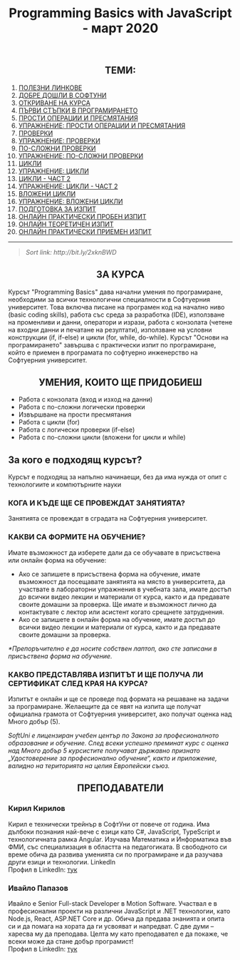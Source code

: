 <h1 align="center">Programming Basics with JavaScript - март 2020</h1>
    <br>
    
<h2 align="center">ТЕМИ:</h2>
<ol>
    <li><a href="https://softuni.bg/trainings/2813/programming-basics-with-javascript-march-2020%20-%20copy#lesson-15037">ПОЛЕЗНИ ЛИНКОВЕ</a></li>
    <li><a href="https://softuni.bg/trainings/2813/programming-basics-with-javascript-march-2020%20-%20copy#lesson-15038">ДОБРЕ ДОШЛИ В СОФТУНИ</a></li>
    <li><a href="https://softuni.bg/trainings/2813/programming-basics-with-javascript-march-2020%20-%20copy#lesson-15039">ОТКРИВАНЕ НА КУРСА</a></li>
    <li><a href="https://softuni.bg/trainings/2813/programming-basics-with-javascript-march-2020%20-%20copy#lesson-15040">ПЪРВИ СТЪПКИ В ПРОГРАМИРАНЕТО</a></li>
    <li><a href="https://softuni.bg/trainings/2813/programming-basics-with-javascript-march-2020%20-%20copy#lesson-15042">ПРОСТИ ОПЕРАЦИИ И ПРЕСМЯТАНИЯ</a></li>
    <li><a href="https://softuni.bg/trainings/2813/programming-basics-with-javascript-march-2020%20-%20copy#lesson-15043">УПРАЖНЕНИЕ: ПРОСТИ ОПЕРАЦИИ И ПРЕСМЯТАНИЯ</a></li>
    <li><a href="https://softuni.bg/trainings/2813/programming-basics-with-javascript-march-2020%20-%20copy#lesson-15044">ПРОВЕРКИ</a></li>
    <li><a href="https://softuni.bg/trainings/2813/programming-basics-with-javascript-march-2020%20-%20copy#lesson-15045">УПРАЖНЕНИЕ: ПРОВЕРКИ</a></li>
    <li><a href="https://softuni.bg/trainings/2813/programming-basics-with-javascript-march-2020%20-%20copy#lesson-15839">ПО-СЛОЖНИ ПРОВЕРКИ</a></li>
    <li><a href="https://softuni.bg/trainings/2813/programming-basics-with-javascript-march-2020%20-%20copy#lesson-15046">УПРАЖНЕНИЕ: ПО-СЛОЖНИ ПРОВЕРКИ</a></li>
    <li><a href="https://softuni.bg/trainings/2813/programming-basics-with-javascript-march-2020%20-%20copy#lesson-15047">ЦИКЛИ</a></li>
    <li><a href="https://softuni.bg/trainings/2813/programming-basics-with-javascript-march-2020%20-%20copy#lesson-15048">УПРАЖНЕНИЕ: ЦИКЛИ</a></li>
    <li><a href="https://softuni.bg/trainings/2813/programming-basics-with-javascript-march-2020%20-%20copy#lesson-15049">ЦИКЛИ - ЧАСТ 2</a></li>
    <li><a href="https://softuni.bg/trainings/2813/programming-basics-with-javascript-march-2020%20-%20copy#lesson-15050">УПРАЖНЕНИЕ: ЦИКЛИ - ЧАСТ 2</a></li>
    <li><a href="https://softuni.bg/trainings/2813/programming-basics-with-javascript-march-2020%20-%20copy#lesson-15051">ВЛОЖЕНИ ЦИКЛИ</a></li>
    <li><a href="https://softuni.bg/trainings/2813/programming-basics-with-javascript-march-2020%20-%20copy#lesson-15052">УПРАЖНЕНИЕ: ВЛОЖЕНИ ЦИКЛИ</a></li>
    <li><a href="https://softuni.bg/trainings/2813/programming-basics-with-javascript-march-2020%20-%20copy#lesson-15053">ПОДГОТОВКА ЗА ИЗПИТ</a></li>
    <li><a href="https://softuni.bg/trainings/2813/programming-basics-with-javascript-march-2020%20-%20copy#lesson-15054">ОНЛАЙН ПРАКТИЧЕСКИ ПРОБЕН ИЗПИТ</a></li>
    <li><a href="https://softuni.bg/trainings/2813/programming-basics-with-javascript-march-2020%20-%20copy#lesson-15055">ОНЛАЙН ТЕОРЕТИЧЕН ИЗПИТ</a></li>
    <li><a href="https://softuni.bg/trainings/2813/programming-basics-with-javascript-march-2020%20-%20copy#lesson-15056">ОНЛАЙН ПРАКТИЧЕСКИ ПРИЕМЕН ИЗПИТ</a></li>
</ol>

<hr>
<blockquote>
    <i> Sort link: http://bit.ly/2xknBWD </i>
</blockquote>
</hr>

<h2 align="center">ЗА КУРСА</h2>
    <p>
        Курсът "Programming Basics" дава начални умения по програмиране, необходими за всички технологични специалности в Софтуерния университет. Това включва писане на програмен код на начално ниво (basic coding skills), работа със среда за разработка (IDE), използване на променливи и данни, оператори и изрази, работа с конзолата (четене на входни данни и печатане на резултати), използване на условни конструкции (if, if-else) и цикли (for, while, do-while).
        Курсът "Основи на програмирането" завършва с практически изпит по програмиране, който е приемен в програмата по софтуерно инженерство на Софтуерния университет. 
    </p>

<h2 align="center">УМЕНИЯ, КОИТО ЩЕ ПРИДОБИЕШ</h2>
    <ul>
        <li>Работа с конзолата (вход и изход на данни)</li>
        <li>Работа с по-сложни логически проверки</li>
        <li>Извършване на прости пресмятания</li>
        <li>Работа с цикли (for)</li>
        <li>Работа с логически проверки (if-else)</li>
        <li>Работа с по-сложни цикли (вложени for цикли и while)</li>
    </ul>

<h2>За кого е подходящ курсът?</h2>
    <p>Курсът е подходящ за напълно начинаещи, без да има нужда от опит с технологиите и компютърните науки</p>

<h3>КОГА И КЪДЕ ЩЕ СЕ ПРОВЕЖДАТ ЗАНЯТИЯТА?</h3>
    <p>Занятията се провеждат в сградата на Софтуерния университет.</p>

<h3>КАКВИ СА ФОРМИТЕ НА ОБУЧЕНИЕ?</h3>
    <p>Имате възможност да изберете дали да се обучавате в присъствена или онлайн форма на обучение:</p>
    <ul>
        <li>Ако се запишете в присъствена форма на обучение, имате възможност да посещавате занятията на място в университета,  да участвате в лабораторни упражнения в учебната зала, имате достъп до всички видео лекции и материали от курса, както и да предавате своите домашни за проверка. Ще имате и възможност лично да контактувате с лектор или асистент когато срещнете затруднения.</li>
        <li>Ако се запишете в онлайн форма на обучение, имате достъп до всички видео лекции и материали от курса, както и да предавате своите домашни за проверка.</li>
    </ul>
    <p><i>*Препоръчително е да носите собствен лаптоп, ако сте записани в присъствена форма на обучение.</i></p>

<h3>КАКВО ПРЕДСТАВЛЯВА ИЗПИТЪТ И ЩЕ ПОЛУЧА ЛИ СЕРТИФИКАТ СЛЕД КРАЯ НА КУРСА?</h3>
    <p>Изпитът е онлайн и ще се проведе под формата на решаване на задачи за програмиране. Желаещите да се явят на изпита ще получат официална грамота от Софтуерния университет, ако получат оценка над Много добър (5).</p>


<p><i>SoftUni е лицензиран учебен център по Закона за професионалното образование и обучение. След всеки успешно преминат курс с оценка над Много добър 5 курсистите получават държавно признато „Удостоверение за професионално обучение“, както и приложение, валидно на територията на целия Европейски съюз.</i></p>
    
<h2 align="center">ПРЕПОДАВАТЕЛИ</h2>
    <h3>Кирил Кирилов</h3>
    <p> 
        Кирил е технически трейнър в СофтУни от повече от година. Има дълбоки познания най-вече с езици като C#, 
        JavaScript, TypeScript и технологичната рамка Angular. Изучава Математика и Информатика във
        ФМИ, със специализация в областта на педагогиката. В свободното си време обича да развива уменията си по програмиране
        и да разучава други езици и технологии.
        LinkedIn 
        </br>
        Профил в LinkedIn: <a href="https://www.linkedin.com/in/kiril-kirilov-037367149/">тук</a>
    </p>
    <h3>Ивайло Папазов</h3>
    <p> 
        Ивайло e Senior Full-stack Developer в Motion Software. Участвал e в професионални проекти на различни 
        JavaScript и .NET технологии, като Node.js, React, ASP.NET Core и др. Обича да предава знанията и опита 
        си и да помага на хората да ги усвояват и напредват. С две думи – харесва му да преподава. Целта му като
        преподавател е да покаже, че всеки може да стане добър програмист!
        </br>
        Профил в LinkedIn: <a href="https://linkedin.com/in/ivaylopapazov/"> тук</a>
    </p> 
    
    
    
    
    
